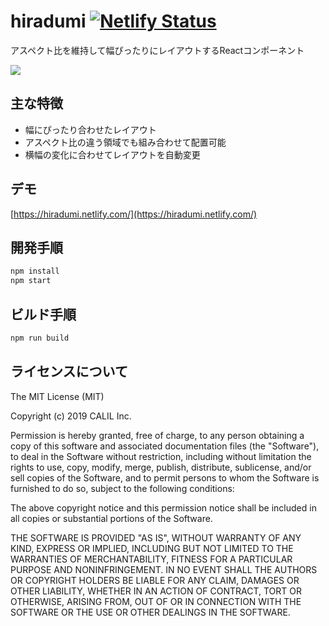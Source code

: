 # hiradumi [![Netlify Status](https://api.netlify.com/api/v1/badges/9e517911-3441-4e21-bfd0-cde1de0f3f99/deploy-status)](https://app.netlify.com/sites/hiradumi/deploys)
アスペクト比を維持して幅ぴったりにレイアウトするReactコンポーネント

![](./example/screencapture.gif "")

## 主な特徴

- 幅にぴったり合わせたレイアウト
- アスペクト比の違う領域でも組み合わせて配置可能
- 横幅の変化に合わせてレイアウトを自動変更

## デモ
[https://hiradumi.netlify.com/](https://hiradumi.netlify.com/)


## 開発手順

```bash
npm install
npm start
```

## ビルド手順

```bash
npm run build
```

## ライセンスについて
The MIT License (MIT)

Copyright (c) 2019 CALIL Inc.

Permission is hereby granted, free of charge, to any person obtaining a copy of this software and associated documentation files (the "Software"), to deal in the Software without restriction, including without limitation the rights to use, copy, modify, merge, publish, distribute, sublicense, and/or sell copies of the Software, and to permit persons to whom the Software is furnished to do so, subject to the following conditions:

The above copyright notice and this permission notice shall be included in all copies or substantial portions of the Software.

THE SOFTWARE IS PROVIDED "AS IS", WITHOUT WARRANTY OF ANY KIND, EXPRESS OR IMPLIED, INCLUDING BUT NOT LIMITED TO THE WARRANTIES OF MERCHANTABILITY, FITNESS FOR A PARTICULAR PURPOSE AND NONINFRINGEMENT. IN NO EVENT SHALL THE AUTHORS OR COPYRIGHT HOLDERS BE LIABLE FOR ANY CLAIM, DAMAGES OR OTHER LIABILITY, WHETHER IN AN ACTION OF CONTRACT, TORT OR OTHERWISE, ARISING FROM, OUT OF OR IN CONNECTION WITH THE SOFTWARE OR THE USE OR OTHER DEALINGS IN THE SOFTWARE.
